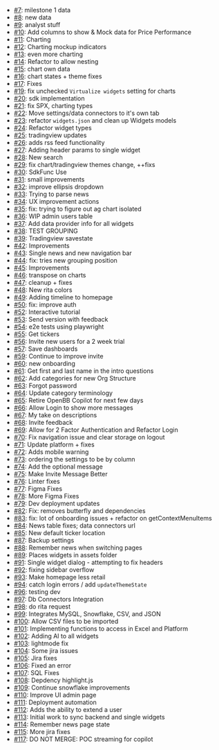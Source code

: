* [#7](https://github.com/OpenBB-finance/terminalpro/pull/7): milestone 1 data
* [#8](https://github.com/OpenBB-finance/terminalpro/pull/8): new data
* [#9](https://github.com/OpenBB-finance/terminalpro/pull/9): analyst stuff
* [#10](https://github.com/OpenBB-finance/terminalpro/pull/10): Add columns to show & Mock data for Price Performance
* [#11](https://github.com/OpenBB-finance/terminalpro/pull/11): Charting
* [#12](https://github.com/OpenBB-finance/terminalpro/pull/12): Charting mockup indicators
* [#13](https://github.com/OpenBB-finance/terminalpro/pull/13): even more charting
* [#14](https://github.com/OpenBB-finance/terminalpro/pull/14): Refactor to allow nesting
* [#15](https://github.com/OpenBB-finance/terminalpro/pull/15): chart own data
* [#16](https://github.com/OpenBB-finance/terminalpro/pull/16): chart states + theme fixes
* [#17](https://github.com/OpenBB-finance/terminalpro/pull/17): Fixes
* [#19](https://github.com/OpenBB-finance/terminalpro/pull/19): fix unchecked `Virtualize widgets` setting for charts 
* [#20](https://github.com/OpenBB-finance/terminalpro/pull/20): sdk implementation
* [#21](https://github.com/OpenBB-finance/terminalpro/pull/21): fix SPX, charting types
* [#22](https://github.com/OpenBB-finance/terminalpro/pull/22): Move settings/data connectors to it's own tab
* [#23](https://github.com/OpenBB-finance/terminalpro/pull/23): refactor  `widgets.json`  and clean up Widgets models
* [#24](https://github.com/OpenBB-finance/terminalpro/pull/24): Refactor widget types
* [#25](https://github.com/OpenBB-finance/terminalpro/pull/25): tradingview updates
* [#26](https://github.com/OpenBB-finance/terminalpro/pull/26): adds rss feed functionality
* [#27](https://github.com/OpenBB-finance/terminalpro/pull/27): Adding header params to single widget
* [#28](https://github.com/OpenBB-finance/terminalpro/pull/28): New search
* [#29](https://github.com/OpenBB-finance/terminalpro/pull/29): fix chart/tradingview themes change, ++fixs
* [#30](https://github.com/OpenBB-finance/terminalpro/pull/30): SdkFunc Use
* [#31](https://github.com/OpenBB-finance/terminalpro/pull/31): small improvements
* [#32](https://github.com/OpenBB-finance/terminalpro/pull/32): improve ellipsis dropdown
* [#33](https://github.com/OpenBB-finance/terminalpro/pull/33): Trying to parse news
* [#34](https://github.com/OpenBB-finance/terminalpro/pull/34): UX improvement actions
* [#35](https://github.com/OpenBB-finance/terminalpro/pull/35): fix: trying to figure out ag chart isolated
* [#36](https://github.com/OpenBB-finance/terminalpro/pull/36): WIP admin users table
* [#37](https://github.com/OpenBB-finance/terminalpro/pull/37): Add data provider info for all widgets
* [#38](https://github.com/OpenBB-finance/terminalpro/pull/38): TEST GROUPING
* [#39](https://github.com/OpenBB-finance/terminalpro/pull/39): Tradingview savestate
* [#42](https://github.com/OpenBB-finance/terminalpro/pull/42): Improvements
* [#43](https://github.com/OpenBB-finance/terminalpro/pull/43): Single news and new navigation bar
* [#44](https://github.com/OpenBB-finance/terminalpro/pull/44): fix: tries new grouping position
* [#45](https://github.com/OpenBB-finance/terminalpro/pull/45): Improvements
* [#46](https://github.com/OpenBB-finance/terminalpro/pull/46): transpose on charts
* [#47](https://github.com/OpenBB-finance/terminalpro/pull/47): cleanup + fixes
* [#48](https://github.com/OpenBB-finance/terminalpro/pull/48): New rita colors
* [#49](https://github.com/OpenBB-finance/terminalpro/pull/49): Adding timeline to homepage
* [#50](https://github.com/OpenBB-finance/terminalpro/pull/50): fix: improve auth
* [#52](https://github.com/OpenBB-finance/terminalpro/pull/52): Interactive tutorial
* [#53](https://github.com/OpenBB-finance/terminalpro/pull/53): Send version with feedback
* [#54](https://github.com/OpenBB-finance/terminalpro/pull/54): e2e tests using playwright
* [#55](https://github.com/OpenBB-finance/terminalpro/pull/55): Get tickers
* [#56](https://github.com/OpenBB-finance/terminalpro/pull/56): Invite new users for a 2 week trial
* [#57](https://github.com/OpenBB-finance/terminalpro/pull/57): Save dashboards
* [#59](https://github.com/OpenBB-finance/terminalpro/pull/59): Continue to improve invite
* [#60](https://github.com/OpenBB-finance/terminalpro/pull/60): new onboarding
* [#61](https://github.com/OpenBB-finance/terminalpro/pull/61): Get first and last name in the intro questions
* [#62](https://github.com/OpenBB-finance/terminalpro/pull/62): Add categories for new Org Structure
* [#63](https://github.com/OpenBB-finance/terminalpro/pull/63): Forgot password
* [#64](https://github.com/OpenBB-finance/terminalpro/pull/64): Update category terminology
* [#65](https://github.com/OpenBB-finance/terminalpro/pull/65): Retire OpenBB Copilot for next few days
* [#66](https://github.com/OpenBB-finance/terminalpro/pull/66): Allow Login to show more messages
* [#67](https://github.com/OpenBB-finance/terminalpro/pull/67): My take on descriptions
* [#68](https://github.com/OpenBB-finance/terminalpro/pull/68): Invite feedback
* [#69](https://github.com/OpenBB-finance/terminalpro/pull/69): Allow for 2 Factor Authentication and Refactor Login
* [#70](https://github.com/OpenBB-finance/terminalpro/pull/70): Fix navigation issue and clear storage on logout
* [#71](https://github.com/OpenBB-finance/terminalpro/pull/71): Update platform + fixes
* [#72](https://github.com/OpenBB-finance/terminalpro/pull/72): Adds mobile warning
* [#73](https://github.com/OpenBB-finance/terminalpro/pull/73): ordering the settings to be by column
* [#74](https://github.com/OpenBB-finance/terminalpro/pull/74): Add the optional message
* [#75](https://github.com/OpenBB-finance/terminalpro/pull/75): Make Invite Message Better
* [#76](https://github.com/OpenBB-finance/terminalpro/pull/76): Linter fixes
* [#77](https://github.com/OpenBB-finance/terminalpro/pull/77): Figma Fixes
* [#78](https://github.com/OpenBB-finance/terminalpro/pull/78): More Figma Fixes
* [#79](https://github.com/OpenBB-finance/terminalpro/pull/79): Dev deployment updates
* [#82](https://github.com/OpenBB-finance/terminalpro/pull/82): Fix: removes butterfly and dependencies
* [#83](https://github.com/OpenBB-finance/terminalpro/pull/83): fix: lot of onboarding issues + refactor on getContextMenuItems
* [#84](https://github.com/OpenBB-finance/terminalpro/pull/84): News table fixes; data connectors url
* [#85](https://github.com/OpenBB-finance/terminalpro/pull/85): New default ticker location
* [#87](https://github.com/OpenBB-finance/terminalpro/pull/87): Backup settings
* [#88](https://github.com/OpenBB-finance/terminalpro/pull/88): Remember news when switching pages
* [#89](https://github.com/OpenBB-finance/terminalpro/pull/89): Places widgets in assets folder
* [#91](https://github.com/OpenBB-finance/terminalpro/pull/91): Single widget dialog - attempting to fix headers
* [#92](https://github.com/OpenBB-finance/terminalpro/pull/92): fixing sidebar overflow
* [#93](https://github.com/OpenBB-finance/terminalpro/pull/93): Make homepage less retail
* [#94](https://github.com/OpenBB-finance/terminalpro/pull/94): catch login errors / add `updateThemeState`
* [#96](https://github.com/OpenBB-finance/terminalpro/pull/96): testing dev
* [#97](https://github.com/OpenBB-finance/terminalpro/pull/97): Db Connectors Integration
* [#98](https://github.com/OpenBB-finance/terminalpro/pull/98): do rita request
* [#99](https://github.com/OpenBB-finance/terminalpro/pull/99): Integrates MySQL, Snowflake, CSV, and JSON
* [#100](https://github.com/OpenBB-finance/terminalpro/pull/100): Allow CSV files to be imported
* [#101](https://github.com/OpenBB-finance/terminalpro/pull/101): Implementing functions to access in Excel and Platform
* [#102](https://github.com/OpenBB-finance/terminalpro/pull/102): Adding AI to all widgets
* [#103](https://github.com/OpenBB-finance/terminalpro/pull/103): lightmode fix
* [#104](https://github.com/OpenBB-finance/terminalpro/pull/104): Some jira issues
* [#105](https://github.com/OpenBB-finance/terminalpro/pull/105): Jira fixes
* [#106](https://github.com/OpenBB-finance/terminalpro/pull/106): Fixed an error
* [#107](https://github.com/OpenBB-finance/terminalpro/pull/107): SQL Fixes
* [#108](https://github.com/OpenBB-finance/terminalpro/pull/108): Depdency highlight.js
* [#109](https://github.com/OpenBB-finance/terminalpro/pull/109): Continue snowflake improvements
* [#110](https://github.com/OpenBB-finance/terminalpro/pull/110): Improve UI admin page
* [#111](https://github.com/OpenBB-finance/terminalpro/pull/111): Deployment automation
* [#112](https://github.com/OpenBB-finance/terminalpro/pull/112): Adds the ability to extend a user
* [#113](https://github.com/OpenBB-finance/terminalpro/pull/113): Initial work to sync backend and single widgets
* [#114](https://github.com/OpenBB-finance/terminalpro/pull/114): Remember news page state
* [#115](https://github.com/OpenBB-finance/terminalpro/pull/115): More jira fixes
* [#117](https://github.com/OpenBB-finance/terminalpro/pull/117): DO NOT MERGE: POC streaming for copilot